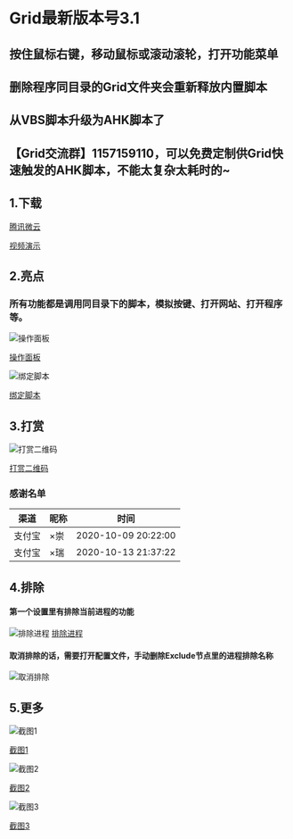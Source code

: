 Grid最新版本号3.1
====
## 按住鼠标右键，移动鼠标或滚动滚轮，打开功能菜单
## 删除程序同目录的Grid文件夹会重新释放内置脚本
## 从VBS脚本升级为AHK脚本了
## 【Grid交流群】1157159110，可以免费定制供Grid快速触发的AHK脚本，不能太复杂太耗时的~

## 1.下载

[腾讯微云](https://share.weiyun.com/EoHvFhk7)

[视频演示](https://www.bilibili.com/video/bv11i4y1E78H)


## 2.亮点

### 所有功能都是调用同目录下的脚本，模拟按键、打开网站、打开程序等。

![操作面板](https://meta.appinn.net/uploads/default/original/2X/7/70f0f31c27eb5c781ffd00f8e7f8e3a4eb0cd3c6.png)

[操作面板](https://meta.appinn.net/uploads/default/original/2X/7/70f0f31c27eb5c781ffd00f8e7f8e3a4eb0cd3c6.png)

![绑定脚本](https://meta.appinn.net/uploads/default/original/2X/8/889b227fb2d235760b62e33deb28e1678a474a2e.png)

[绑定脚本](https://meta.appinn.net/uploads/default/original/2X/8/889b227fb2d235760b62e33deb28e1678a474a2e.png)


## 3.打赏

![打赏二维码](https://ftp.bmp.ovh/imgs/2020/10/da0571167dd7e4d3.png)

[打赏二维码](https://s1.ax1x.com/2020/10/11/0cXcRO.png)

### 感谢名单

|   渠道  |  昵称 |        时间         |
| ------- | ---- | ------------------- |
|  支付宝 |  ×崇  | 2020-10-09 20:22:00 |
|  支付宝 |  ×瑞  | 2020-10-13 21:37:22 |

## 4.排除
#### 第一个设置里有排除当前进程的功能

![排除进程](https://meta.appinn.net/uploads/default/original/2X/a/a37ed56b904227a20d8fe0465ede4692c7449bdd.png)
[排除进程](https://meta.appinn.net/uploads/default/original/2X/a/a37ed56b904227a20d8fe0465ede4692c7449bdd.png)

#### 取消排除的话，需要打开配置文件，手动删除Exclude节点里的进程排除名称

![取消排除](https://meta.appinn.net/uploads/default/original/2X/6/64ef61a15f325ffbddd30609e8de70010f911718.png)

## 5.更多

![截图1](https://meta.appinn.net/uploads/default/original/2X/e/e3d8d8a527a50649c91b6f490531ce2895a52a79.png)

[截图1](https://meta.appinn.net/uploads/default/original/2X/e/e3d8d8a527a50649c91b6f490531ce2895a52a79.png)

![截图2](https://meta.appinn.net/uploads/default/original/2X/7/7f000bce3b4f7b48dff4bdbd9c7c0c1ef9d96773.png)

[截图2](https://meta.appinn.net/uploads/default/original/2X/7/7f000bce3b4f7b48dff4bdbd9c7c0c1ef9d96773.png)

![截图3](https://meta.appinn.net/uploads/default/original/2X/a/afa1fba364f13f7e9c33574814a0319b13d12cff.png)

[截图3](https://meta.appinn.net/uploads/default/original/2X/a/afa1fba364f13f7e9c33574814a0319b13d12cff.png)



